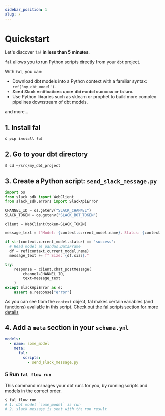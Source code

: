 ```yaml
---
sidebar_position: 1
slug: /
---
```


# Quickstart

Let's discover `fal` **in less than 5 minutes**.

`fal` allows you to run Python scripts directly from your `dbt` project.

With `fal`, you can:

- Download dbt models into a Python context with a familiar syntax: `ref('my_dbt_model')`.
- Send Slack notifications upon dbt model success or failure.
- Use Python libraries such as sklearn or prophet to build more complex pipelines downstream of dbt models.

and more...

## 1. Install fal

```bash
$ pip install fal
```

## 2. Go to your dbt directory

```bash
$ cd ~/src/my_dbt_project
```

## 3. Create a Python script: `send_slack_message.py`

```python
import os
from slack_sdk import WebClient
from slack_sdk.errors import SlackApiError

CHANNEL_ID = os.getenv("SLACK_CHANNEL")
SLACK_TOKEN = os.getenv("SLACK_BOT_TOKEN")

client = WebClient(token=SLACK_TOKEN)

message_text = f"Model: {context.current_model.name}. Status: {context.current_model.status}."

if str(context.current_model.status) == 'success':
  # Read model as pandas.DataFrame
  df = ref(context.current_model.name)
  message_text += f" Size: {df.size}."

try:
    response = client.chat_postMessage(
        channel=CHANNEL_ID,
        text=message_text
    )
except SlackApiError as e:
    assert e.response["error"]
```

As you can see from the `context` object, fal makes certain variables (and functions) avaliable in this script. [Check out the fal scripts section for more details](../Reference/variables-and-functions.md)

## 4. Add a `meta` section in your `schema.yml`

```yaml
models:
  - name: some_model
    meta:
      fal:
        scripts:
          - send_slack_message.py
```

### 5 Run `fal flow run`

This command manages your dbt runs for you, by running scripts and models in the correct order.

```bash
$ fal flow run
# 1. dbt model `some_model` is run
# 2. slack message is sent with the run result
```
